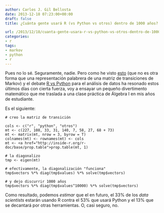 ```yaml
---
author: Carlos J. Gil Bellosta
date: 2013-12-18 07:23:00+00:00
draft: false
title: ¿Cuánta gente usará R (vs Python vs otros) dentro de 1000 años?

url: /2013/12/18/cuanta-gente-usara-r-vs-python-vs-otros-dentro-de-1000-anos/
categories:
- r
tags:
- markov
- python
- r
---
```


Pues no lo sé. Seguramente, nadie. Pero como he visto [esto](http://vote.sparklit.com/poll.spark/203792) (que no es otra forma que una representación palabrera de una matriz de transiciones de Markov) y el debate [R vs Python](http://readwrite.com/2013/11/25/python-displacing-r-as-the-programming-language-for-data-science#awesm=~oqk8RnEIOuwrgH) para el análisis de datos ha resonado estos últimos días con cierta fuerza, voy a ensayar un pequeño divertimento matemático que me traslada a una clase práctica de Álgebra I en mis años de estudiante.

Es el siguiente:



    # creo la matriz de transición

    cols <- c("r", "python", "otros")
    mt <- c(227, 108, 33, 31, 140, 7, 58, 27, 68 + 73)
    mt <- matrix(mt, nrow = 3, byrow = T)
    colnames(mt) <- rownames(mt) <- cols
    mt <- <a href="http://inside-r.org/r-doc/base/prop.table">prop.table(mt, 1)

    # la diagonalizo
    tmp <- eigen(mt)

    # efectivamente, la diagonalización "funciona"
    tmp$vectors %*% diag(tmp$values) %*% solve(tmp$vectors)

    # y dejo discurrir 1000 años
    tmp$vectors %*% diag(tmp$values^10000) %*% solve(tmp$vectors)



Como resultado, podemos _estimar_ que el en futuro, el 33% de los _data scientists_ estarán usando R contra el 53% que usará Python y el 13% que se decantará por otras herramientas. O, casi seguro, no.
